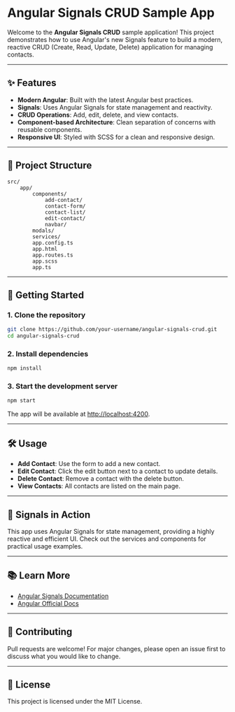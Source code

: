 
# Angular Signals CRUD Sample App

Welcome to the **Angular Signals CRUD** sample application! This project demonstrates how to use Angular's new Signals feature to build a modern, reactive CRUD (Create, Read, Update, Delete) application for managing contacts.

---

## ✨ Features

- **Modern Angular**: Built with the latest Angular best practices.
- **Signals**: Uses Angular Signals for state management and reactivity.
- **CRUD Operations**: Add, edit, delete, and view contacts.
- **Component-based Architecture**: Clean separation of concerns with reusable components.
- **Responsive UI**: Styled with SCSS for a clean and responsive design.

---

## 📂 Project Structure

```
src/
	app/
		components/
			add-contact/
			contact-form/
			contact-list/
			edit-contact/
			navbar/
		modals/
		services/
		app.config.ts
		app.html
		app.routes.ts
		app.scss
		app.ts
```

---

## 🚀 Getting Started

### 1. Clone the repository
```bash
git clone https://github.com/your-username/angular-signals-crud.git
cd angular-signals-crud
```

### 2. Install dependencies
```bash
npm install
```

### 3. Start the development server
```bash
npm start
```

The app will be available at [http://localhost:4200](http://localhost:4200).

---

## 🛠️ Usage
- **Add Contact**: Use the form to add a new contact.
- **Edit Contact**: Click the edit button next to a contact to update details.
- **Delete Contact**: Remove a contact with the delete button.
- **View Contacts**: All contacts are listed on the main page.

---

## 🧩 Signals in Action
This app uses Angular Signals for state management, providing a highly reactive and efficient UI. Check out the services and components for practical usage examples.

---

## 📚 Learn More
- [Angular Signals Documentation](https://angular.dev/reference/signals)
- [Angular Official Docs](https://angular.io/docs)

---

## 🤝 Contributing
Pull requests are welcome! For major changes, please open an issue first to discuss what you would like to change.

---

## 📄 License
This project is licensed under the MIT License.

